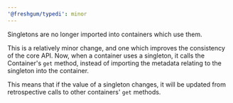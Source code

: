 ```yaml
---
'@freshgum/typedi': minor
---
```


Singletons are no longer imported into containers which use them.

This is a relatively minor change, and one which improves the consistency of the core API.  Now, when a container uses a singleton, it calls the Container's `get` method, instead of importing the metadata relating to the singleton into the container.

This means that if the value of a singleton changes, it will be updated from retrospective calls to other containers' `get` methods.